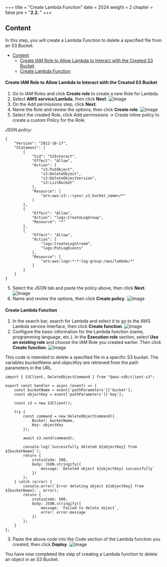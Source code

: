 +++
title = "Create Lambda Function"
date = 2024
weight = 2
chapter = false
pre = "<b>2.2. </b>"
+++

## Content

In this step, you will create a Lambda Function to delete a specified file from an S3 Bucket.
- [Content](#content)
    - [Create IAM Role to Allow Lambda to Interact with the Created S3 Bucket](#create-iam-role-to-allow-lambda-to-interact-with-the-created-s3-bucket)
    - [Create Lambda Function](#create-lambda-function)

#### Create IAM Role to Allow Lambda to Interact with the Created S3 Bucket

1. Go to IAM Roles and click **Create role** to create a new Role for Lambda.
2. Select **AWS service**/**Lambda**, then click **Next**.
   ![Image](../../images/Lambda/Lambda_IAM.jpg)
3. On the Add permissions step, click **Next**.
4. Name the Role and review the options, then click **Create role**.
   ![Image](../../images/Lambda/Lambda_IAM_2.jpg)
5. Select the created Role, click Add permissions -> Create inline policy to create a custom Policy for the Role.

_JSON policy:_

    {
        "Version": "2012-10-17",
        "Statement": [
            {
                "Sid": "S3Interact",
                "Effect": "Allow",
                "Action": [
                    "s3:PutObject",
                    "s3:DeleteObject",
                    "s3:DeleteObjectVersion",
                    "s3:ListBucket"
                ],
                "Resource": [
                    "arn:aws:s3:::<your_s3_bucket_name>/*"
                ]
            },
            {
                "Effect": "Allow",
                "Action": "logs:CreateLogGroup",
                "Resource": "*"
            },
            {
                "Effect": "Allow",
                "Action": [
                    "logs:CreateLogStream",
                    "logs:PutLogEvents"
                ],
                "Resource": [
                    "arn:aws:logs:*:*:log-group:/aws/lambda/*"
                ]
            }
        ]
    }

5. Select the JSON tab and paste the policy above, then click **Next**.
   ![Image](../../images/Lambda/Lambda_IAM_3.jpg)
6. Name and review the options, then click **Create policy**.
   ![Image](../../images/Lambda/Lambda_IAM_4.jpg)

#### Create Lambda Function

1. In the search bar, search for Lambda and select it to go to the AWS Lambda service interface, then click **Create function**.
   ![Image](../../images/Lambda/Console_1.jpg)
2. Configure the basic information for the Lambda function (name, programming language, etc.). In the **Execution role** section, select **Use an existing role** and choose the IAM Role you created earlier. Then click **Create function**.
   ![Image](../../images/Lambda/Console_2.jpg)

This code is intended to delete a specified file in a specific S3 bucket. The variables *bucketName* and *objectKey* are retrieved from the path parameters in the URL.

    import { S3Client, DeleteObjectCommand } from "@aws-sdk/client-s3";

    export const handler = async (event) => {
        const bucketName = event['pathParameters']['bucket'];  
        const objectKey = event['pathParameters']['key'];     

        const s3 = new S3Client();

        try {
            const command = new DeleteObjectCommand({
                Bucket: bucketName,
                Key: objectKey
            });

            await s3.send(command);

            console.log(`Successfully deleted ${objectKey} from ${bucketName}`);
            return {
                statusCode: 200,
                body: JSON.stringify({
                    message: `Deleted object ${objectKey} successfully`
                })
            };
        } catch (error) {
            console.error(`Error deleting object ${objectKey} from ${bucketName}:`, error);
            return {
                statusCode: 500,
                body: JSON.stringify({
                    message: `Failed to delete object`,
                    error: error.message
                })
            };
        }
    };

3. Paste the above code into the Code section of the Lambda function you created, then click **Deploy**.
    ![Image](../../images/Lambda/Lambda_Func_1.jpg)

You have now completed the step of creating a Lambda function to delete an object in an S3 Bucket.
